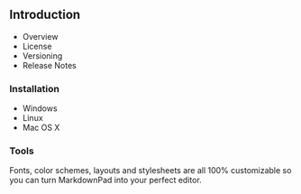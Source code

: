 ## Introduction ##

- Overview
- License
- Versioning
- Release Notes

### Installation ###

- Windows
- Linux
- Mac OS X

### Tools ###

Fonts, color schemes, layouts and stylesheets are all 100% customizable so you can turn MarkdownPad into your perfect editor.


